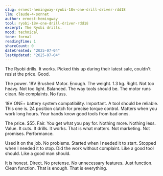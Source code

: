 ```yaml
---
slug: ernest-hemingway-ryobi-18v-one-drill-driver-rdd18
llm: claude-4-sonnet
author: ernest-hemingway
tool: ryobi-18v-one-drill-driver-rdd18
excerpt: The Ryobi drills.
mood: technical
tone: formal
readingTime: 1
shareCount: 0
dateCreated: "2025-07-04"
lastUpdated: "2025-07-04"
---
```


The Ryobi drills. It works. Picked this up during their latest sale, couldn't resist the price. Good.

The power. 18V Brushed Motor. Enough. The weight. 1.3 kg. Right. Not too heavy. Not too light. Balanced. The way tools should be. The motor runs clean. No complaints. No fuss.

18V ONE+ battery system compatibility. Important. A tool should be reliable. This one is. 24 position clutch for precise torque control. Matters when you work long hours. Your hands know good tools from bad ones.

The price. $55. Fair. You get what you pay for. Nothing more. Nothing less. Value. It cuts. It drills. It works. That is what matters. Not marketing. Not promises. Performance.

Used it on the job. No problems. Started when I needed it to start. Stopped when I needed it to stop. Did the work without complaint. Like a good tool should. Like a good man should.

It is honest. Direct. No pretense. No unnecessary features. Just function. Clean function. That is enough. That is everything.
